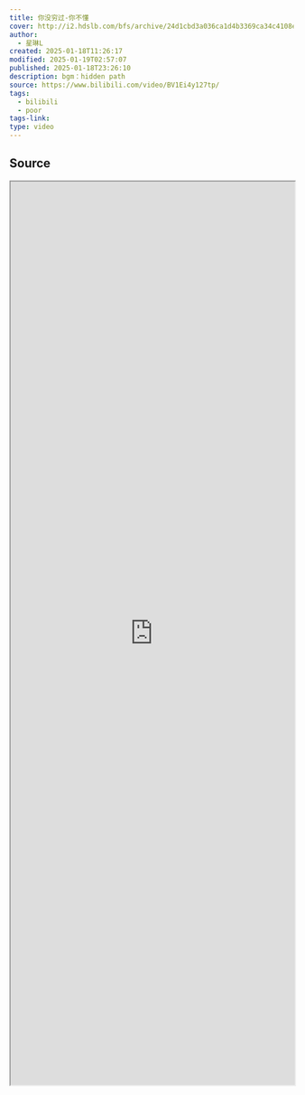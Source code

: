 ```yaml
---
title: 你没穷过-你不懂
cover: http://i2.hdslb.com/bfs/archive/24d1cbd3a036ca1d4b3369ca34c4108e2ece7aad.jpg@189w_107h.webp
author:
  - 星琳L
created: 2025-01-18T11:26:17
modified: 2025-01-19T02:57:07
published: 2025-01-18T23:26:10
description: bgm：hidden path
source: https://www.bilibili.com/video/BV1Ei4y127tp/
tags:
  - bilibili
  - poor
tags-link: 
type: video
---
```


## Source

<iframe src='https://player.bilibili.com/player.html?isOutside=true&bvid=BV1Ei4y127tp&p=1&autoplay=false' style='height:40vh;width:100%' class='iframe-radius' allow='fullscreen'/><center>via: <a href='https://www.bilibili.com/video/BV1Ei4y127tp' target='_blank' class='external-link'>https://www.bilibili.com/video/BV1Ei4y127tp</a></center>

## Notes
